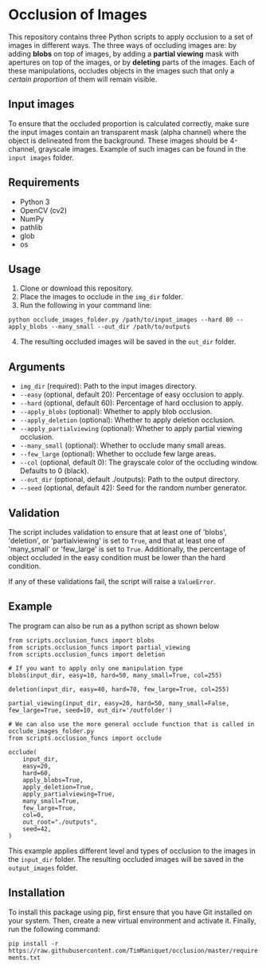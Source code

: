 # Occlusion of Images
This repository contains three Python scripts to apply occlusion to a set of images in different ways. The three ways of occluding images are: by adding **blobs** on top of images, by adding a **partial viewing** mask with apertures on top of the images, or by **deleting** parts of the images. Each of these manipulations, occludes objects in the images such that only a _certain proportion_ of them will remain visible.

## Input images
To ensure that the occluded  proportion is calculated correctly, make sure the input images contain an transparent mask (alpha channel) where the object is delineated from the background. These images should be 4-channel, grayscale images. Example of such images can be found in the `input images` folder.

## Requirements
- Python 3
- OpenCV (cv2)
- NumPy
- pathlib
- glob
- os

## Usage
1. Clone or download this repository.
2. Place the images to occlude in the `img_dir` folder. 
3. Run the following in your command line:

`python occlude_images_folder.py /path/to/input_images --hard 80 --apply_blobs --many_small --out_dir /path/to/outputs`

4. The resulting occluded images will be saved in the `out_dir` folder.

## Arguments

- `img_dir` (required): Path to the input images directory.
- `--easy` (optional, default 20): Percentage of easy occlusion to apply.
- `--hard` (optional, default 60): Percentage of hard occlusion to apply.
- `--apply_blobs` (optional): Whether to apply blob occlusion.
- `--apply_deletion` (optional): Whether to apply deletion occlusion.
- `--apply_partialviewing` (optional): Whether to apply partial viewing occlusion.
- `--many_small` (optional): Whether to occlude many small areas.
- `--few_large` (optional): Whether to occlude few large areas.
- `--col` (optional, default 0): The grayscale color of the occluding window. Defaults to 0 (black).
- `--out_dir` (optional, default ./outputs): Path to the output directory.
- `--seed` (optional, default 42): Seed for the random number generator.

## Validation

The script includes validation to ensure that at least one of 'blobs', 'deletion', or 'partialviewing' is set to `True`, and that at least one of 'many_small' or 'few_large' is set to `True`. Additionally, the percentage of object occluded in the easy condition must be lower than the hard condition.

If any of these validations fail, the script will raise a `ValueError`.

## Example
The program can also be run as a python script as shown below

```
from scripts.occlusion_funcs import blobs
from scripts.occlusion_funcs import partial_viewing
from scripts.occlusion_funcs import deletion

# If you want to apply only one manipulation type
blobs(input_dir, easy=10, hard=50, many_small=True, col=255)

deletion(input_dir, easy=40, hard=70, few_large=True, col=255)

partial_viewing(input_dir, easy=20, hard=50, many_small=False, few_large=True, seed=10, out_dir='/outfolder')

# We can also use the more general occlude function that is called in occlude_images_folder.py
from scripts.occlusion_funcs import occlude

occlude(
    input_dir,
    easy=20,
    hard=60,
    apply_blobs=True,
    apply_deletion=True,
    apply_partialviewing=True,
    many_small=True,
    few_large=True,
    col=0,
    out_root="./outputs",
    seed=42,
)

```

This example applies different level and types of occlusion to the images in the `input_dir` folder. The resulting occluded images will be saved in the `output_images` folder.

## Installation

To install this package using pip, first ensure that you have Git installed on your system. Then, create a new virtual environment and activate it. Finally, run the following command:

```pip install -r https://raw.githubusercontent.com/TimManiquet/occlusion/master/requirements.txt```